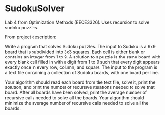 # SudokuSolver
Lab 4 from Optimization Methods (EECE3326). Uses recursion to solve sudoku puzzles.

From project description:

Write a program that solves Sudoku puzzles. The input to Sudoku is a 9x9 board that is subdivided
into 3x3 squares. Each cell is either blank or contains an integer from 1 to 9.
A solution to a puzzle is the same board with every blank cell filled in with a digit from 1 to 9 such
that every digit appears exactly once in every row, column, and square.
The input to the program is a text file containing a collection of Sudoku boards, with one board
per line.

Your algorithm should read each board from the text file, solve it, print the solution, and
print the number of recursive iterations needed to solve that board. After all boards have
been solved, print the average number of recursive calls needed to solve all the boards.
Your algorithm should minimize the average number of recursive calls needed to solve all
the boards.
